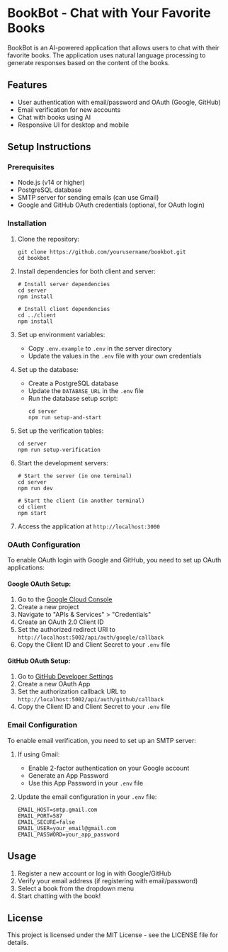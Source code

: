 # BookBot - Chat with Your Favorite Books

BookBot is an AI-powered application that allows users to chat with their favorite books. The application uses natural language processing to generate responses based on the content of the books.

## Features

- User authentication with email/password and OAuth (Google, GitHub)
- Email verification for new accounts
- Chat with books using AI
- Responsive UI for desktop and mobile

## Setup Instructions

### Prerequisites

- Node.js (v14 or higher)
- PostgreSQL database
- SMTP server for sending emails (can use Gmail)
- Google and GitHub OAuth credentials (optional, for OAuth login)

### Installation

1. Clone the repository:
   ```
   git clone https://github.com/yourusername/bookbot.git
   cd bookbot
   ```

2. Install dependencies for both client and server:
   ```
   # Install server dependencies
   cd server
   npm install

   # Install client dependencies
   cd ../client
   npm install
   ```

3. Set up environment variables:
   - Copy `.env.example` to `.env` in the server directory
   - Update the values in the `.env` file with your own credentials

4. Set up the database:
   - Create a PostgreSQL database
   - Update the `DATABASE_URL` in the `.env` file
   - Run the database setup script:
     ```
     cd server
     npm run setup-and-start
     ```

5. Set up the verification tables:
   ```
   cd server
   npm run setup-verification
   ```

6. Start the development servers:
   ```
   # Start the server (in one terminal)
   cd server
   npm run dev

   # Start the client (in another terminal)
   cd client
   npm start
   ```

7. Access the application at `http://localhost:3000`

### OAuth Configuration

To enable OAuth login with Google and GitHub, you need to set up OAuth applications:

#### Google OAuth Setup:
1. Go to the [Google Cloud Console](https://console.cloud.google.com/)
2. Create a new project
3. Navigate to "APIs & Services" > "Credentials"
4. Create an OAuth 2.0 Client ID
5. Set the authorized redirect URI to `http://localhost:5002/api/auth/google/callback`
6. Copy the Client ID and Client Secret to your `.env` file

#### GitHub OAuth Setup:
1. Go to [GitHub Developer Settings](https://github.com/settings/developers)
2. Create a new OAuth App
3. Set the authorization callback URL to `http://localhost:5002/api/auth/github/callback`
4. Copy the Client ID and Client Secret to your `.env` file

### Email Configuration

To enable email verification, you need to set up an SMTP server:

1. If using Gmail:
   - Enable 2-factor authentication on your Google account
   - Generate an App Password
   - Use this App Password in your `.env` file

2. Update the email configuration in your `.env` file:
   ```
   EMAIL_HOST=smtp.gmail.com
   EMAIL_PORT=587
   EMAIL_SECURE=false
   EMAIL_USER=your_email@gmail.com
   EMAIL_PASSWORD=your_app_password
   ```

## Usage

1. Register a new account or log in with Google/GitHub
2. Verify your email address (if registering with email/password)
3. Select a book from the dropdown menu
4. Start chatting with the book!

## License

This project is licensed under the MIT License - see the LICENSE file for details. 